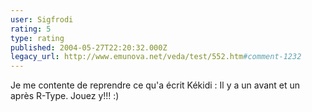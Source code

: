 ```yaml
---
user: Sigfrodi
rating: 5
type: rating
published: 2004-05-27T22:20:32.000Z
legacy_url: http://www.emunova.net/veda/test/552.htm#comment-1232
---
```

Je me contente de reprendre ce qu'a écrit Kékidi : Il y a un avant et un après R-Type. Jouez y!!! :)